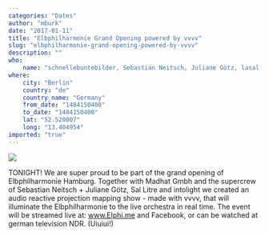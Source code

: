 ```yaml
---
categories: "Dates"
author: "mburk"
date: "2017-01-11"
title: "Elbphilharmonie Grand Opening powered by vvvv"
slug: "elbphilharmonie-grand-opening-powered-by-vvvv"
description: ""
who: 
    name: "schnellebuntebilder, Sebastian Neitsch, Juliane Götz, lasal, intolight"
where: 
    city: "Berlin"
    country: "de"
    country_name: "Germany"
    from_date: "1484150400"
    to_date: "1484150400"
    lat: "52.520007"
    long: "13.404954"
imported: "true"
---
```



![](IMG_7266.JPG) 

TONIGHT!
We are super proud to be part of the grand opening of Elbphilharmonie Hamburg.
Together with Madhat Gmbh and the supercrew of Sebastian Neitsch + Juliane Götz, Sal Litre and intolight we created an audio reactive projection mapping show - made with vvvv, that will illuminate the Elbphilharmonie to the live orchestra in real time.
The event will be streamed live at: www.Elphi.me and Facebook, or can be watched at german television NDR.
(Uiuiui!)